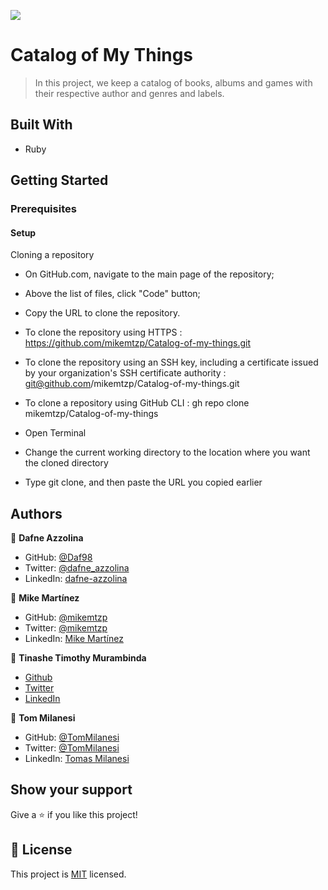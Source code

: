 ![](https://img.shields.io/badge/Microverse-blueviolet)

# Catalog of My Things

> In this project, we keep a catalog of books, albums and games with their respective author and genres and labels.

## Built With

- Ruby

## Getting Started

### Prerequisites
#### Setup
Cloning a repository

- On GitHub.com, navigate to the main page of the repository;

- Above the list of files, click "Code" button;

- Copy the URL to clone the repository.

- To clone the repository using HTTPS : https://github.com/mikemtzp/Catalog-of-my-things.git

- To clone the repository using an SSH key, including a certificate issued by your organization's SSH certificate authority : git@github.com/mikemtzp/Catalog-of-my-things.git

- To clone a repository using GitHub CLI : gh repo clone mikemtzp/Catalog-of-my-things

- Open Terminal

- Change the current working directory to the location where you want the cloned directory

- Type git clone, and then paste the URL you copied earlier

## Authors

👤 **Dafne Azzolina**

- GitHub: [@Daf98](https://github.com/Daf98)
- Twitter: [@dafne_azzolina](https://twitter.com/dafne_azzolina)
- LinkedIn: [dafne-azzolina](https://www.linkedin.com/in/dafne-azzolina/)

👤 **Mike Martínez**

- GitHub: [@mikemtzp](https://github.com/mikemtzp)
- Twitter: [@mikemtzp](https://twitter.com/mikemtzp)
- LinkedIn: [Mike Martínez](https://www.linkedin.com/in/mike-mart%C3%ADnez/)

👤 **Tinashe Timothy Murambinda**
* <a href="https://github.com/Draxeytina/">Github</a>
* <a href="https://twitter.com/tinamura2">Twitter</a>
* <a href="https://www.linkedin.com/in/timothy-tinashe-murambinda/">LinkedIn</a>

👤 **Tom Milanesi**

- GitHub: [@TomMilanesi](https://github.com/KaskMIL)
- Twitter: [@TomMilanesi](https://twitter.com/TomasMilanesi)
- LinkedIn: [Tomas Milanesi](https://www.linkedin.com/in/tomas-milanesi-3427bb185/)

## Show your support

Give a ⭐️ if you like this project!
## 📝 License

This project is [MIT](./MIT.md) licensed.
